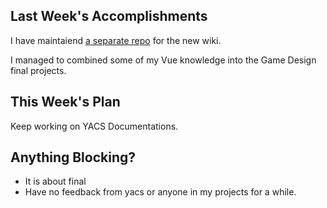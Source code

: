 ## Last Week's Accomplishments

I have maintaiend [a separate repo](https://github.com/NeverBehave/mkdocs-material/tree/79a68ca2c62ab8701e14ba52a915aa579e3ecac0) for the new wiki. 

I managed to combined some of my Vue knowledge into the Game Design final projects.

## This Week's Plan

Keep working on YACS Documentations.

## Anything Blocking?

- It is about final
- Have no feedback from yacs or anyone in my projects for a while.
